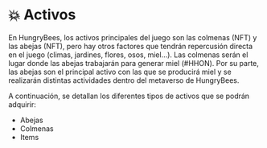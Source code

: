 # 💥 Activos

En HungryBees, los activos principales del juego son las colmenas (NFT) y las abejas (NFT), pero hay otros factores que tendrán repercusión directa en el juego (climas, jardines, flores, osos, miel…). Las colmenas serán el lugar donde las abejas trabajarán para generar miel (#HHON). Por su parte, las abejas son el principal activo con las que se producirá miel y se realizarán distintas actividades dentro del metaverso de HungryBees.

A continuación, se detallan los diferentes tipos de activos que se podrán adquirir:

* Abejas
* Colmenas
* Items
